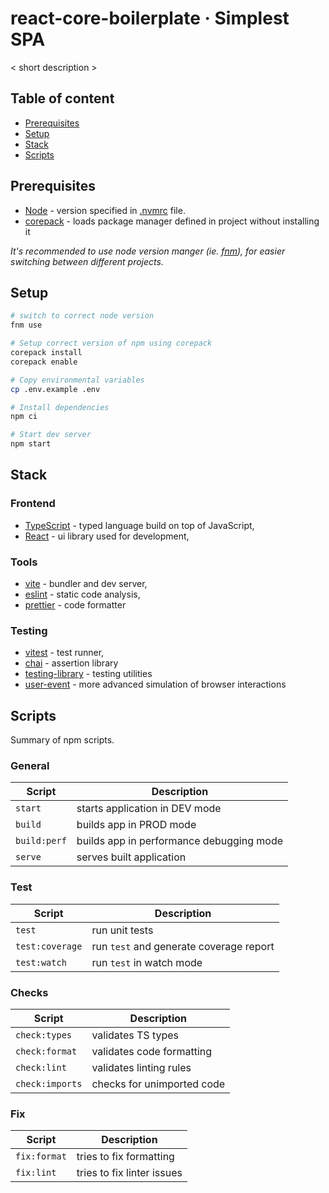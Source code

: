 # react-core-boilerplate &middot; Simplest SPA

< short description >

## Table of content

- [Prerequisites](#prerequisites)
- [Setup](#setup)
- [Stack](#stack)
- [Scripts](#scripts)

## Prerequisites

- [Node](https://nodejs.org/en/) - version specified in [.nvmrc](/.nvmrc) file.
- [corepack](https://github.com/nodejs/corepack) - loads package manager defined in project without installing it

_It's recommended to use node version manger (ie. [fnm](https://github.com/Schniz/fnm)), for easier switching between different projects._

## Setup

```sh
# switch to correct node version
fnm use

# Setup correct version of npm using corepack
corepack install
corepack enable

# Copy environmental variables
cp .env.example .env

# Install dependencies
npm ci

# Start dev server
npm start
```

## Stack

### Frontend

- [TypeScript](https://www.typescriptlang.org/) - typed language build on top of JavaScript,
- [React](https://reactjs.org/) - ui library used for development,

### Tools

- [vite](https://vitejs.dev/) - bundler and dev server,
- [eslint](https://eslint.org) - static code analysis,
- [prettier](https://prettier.io) - code formatter

### Testing

- [vitest](https://vitest.dev) - test runner,
- [chai](https://github.com/chaijs/chai) - assertion library
- [testing-library](https://testing-library.com/docs/react-testing-library/intro) - testing utilities
- [user-event](https://testing-library.com/docs/ecosystem-user-event/) - more advanced simulation of browser interactions

## Scripts

Summary of npm scripts.

### General

| Script       | Description                              |
| ------------ | ---------------------------------------- |
| `start`      | starts application in DEV mode           |
| `build`      | builds app in PROD mode                  |
| `build:perf` | builds app in performance debugging mode |
| `serve`      | serves built application                 |

### Test

| Script          | Description                             |
| --------------- | --------------------------------------- |
| `test`          | run unit tests                          |
| `test:coverage` | run `test` and generate coverage report |
| `test:watch`    | run `test` in watch mode                |

### Checks

| Script          | Description                |
| --------------- | -------------------------- |
| `check:types`   | validates TS types         |
| `check:format`  | validates code formatting  |
| `check:lint`    | validates linting rules    |
| `check:imports` | checks for unimported code |

### Fix

| Script       | Description                |
| ------------ | -------------------------- |
| `fix:format` | tries to fix formatting    |
| `fix:lint`   | tries to fix linter issues |
